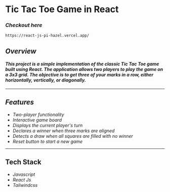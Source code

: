 # Tic Tac Toe Game in React

### _Checkout here_

```
https://react-js-pi-hazel.vercel.app/
```

## _Overview_

#### _This project is a simple implementation of the classic Tic Tac Toe game built using React. The application allows two players to play the game on a 3x3 grid. The objective is to get three of your marks in a row, either horizontally, vertically, or diagonally._

---

## _Features_

-   _Two-player functionality_
-   _Interactive game board_
-   _Displays the current player's turn_
-   _Declares a winner when three marks are aligned_
-   _Detects a draw when all squares are filled with no winner_
-   _Reset button to start a new game_

---

## Tech Stack

-   _Javascript_
-   _React Js_
-   _Tailwindcss_

